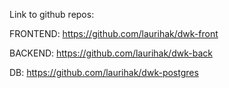 Link to github repos:

FRONTEND: https://github.com/laurihak/dwk-front

BACKEND: https://github.com/laurihak/dwk-back

DB: https://github.com/laurihak/dwk-postgres
